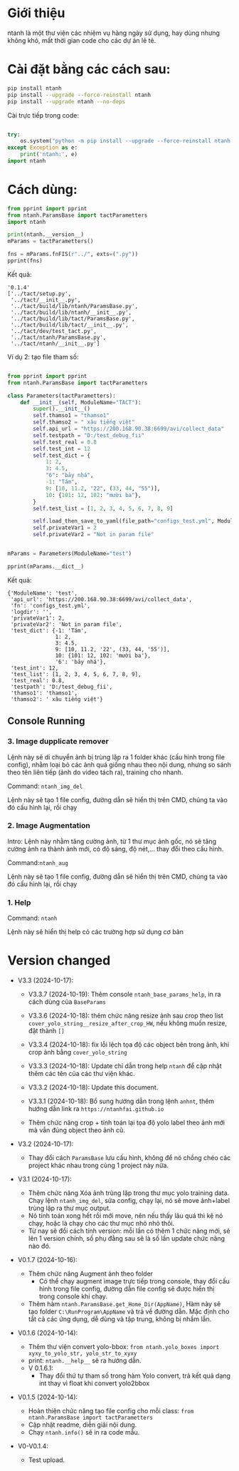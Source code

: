 # Giới thiệu

ntanh là một thư viện các nhiệm vụ hàng ngày sử dụng, hay dùng nhưng không khó, mất thời gian code cho các dự án lẻ tẻ.

# Cài đặt bằng các cách sau:

```bash
pip install ntanh
pip install --upgrade --force-reinstall ntanh
pip install --upgrade ntanh --no-deps

```

Cài trực tiếp trong code:

```python

try:
    os.system("python -m pip install --upgrade --force-reinstall ntanh --no-deps")
except Exception as e:
    print('ntanh:', e)
import ntanh
```

# Cách dùng:

```python
from pprint import pprint
from ntanh.ParamsBase import tactParametters
import ntanh

print(ntanh.__version__)
mParams = tactParametters()

fns = mParams.fnFIS(r"../", exts=(".py"))
pprint(fns)
```

Kết quả:

```
'0.1.4'
['../tact/setup.py',
 '../tact/__init__.py',
 '../tact/build/lib/ntanh/ParamsBase.py',
 '../tact/build/lib/ntanh/__init__.py',
 '../tact/build/lib/tact/ParamsBase.py',
 '../tact/build/lib/tact/__init__.py',
 '../tact/dev/test_tact.py',
 '../tact/ntanh/ParamsBase.py',
 '../tact/ntanh/__init__.py']
```

Ví dụ 2: tạo file tham số:

```python

from pprint import pprint
from ntanh.ParamsBase import tactParametters

class Parameters(tactParametters):
    def __init__(self, ModuleName="TACT"):
        super().__init__()
        self.thamso1 = "thamso1"
        self.thamso2 = " xâu tiếng việt"
        self.api_url = "https://200.168.90.38:6699/avi/collect_data"
        self.testpath = "D:/test_debug_fii"
        self.test_real = 0.8
        self.test_int = 12
        self.test_dict = {
            1: 2,
            3: 4.5,
            "6": "bảy nhá",
            -1: "Tám",
            9: [10, 11.2, "22", (33, 44, "55")],
            10: {101: 12, 102: "mười ba"},
        }
        self.test_list = [1, 2, 3, 4, 5, 6, 7, 8, 9]

        self.load_then_save_to_yaml(file_path="configs_test.yml", ModuleName=ModuleName)
        self.privateVar1 = 2
        self.privateVar2 = "Not in param file"


mParams = Parameters(ModuleName="test")

pprint(mParams.__dict__)
```

Kết quả:

```
{'ModuleName': 'test',
 'api_url': 'https://200.168.90.38:6699/avi/collect_data',
 'fn': 'configs_test.yml',
 'logdir': '',
 'privateVar1': 2,
 'privateVar2': 'Not in param file',
 'test_dict': {-1: 'Tám',
               1: 2,
               3: 4.5,
               9: [10, 11.2, '22', (33, 44, '55')],
               10: {101: 12, 102: 'mười ba'},
               '6': 'bảy nhá'},
 'test_int': 12,
 'test_list': [1, 2, 3, 4, 5, 6, 7, 8, 9],
 'test_real': 0.8,
 'testpath': 'D:/test_debug_fii',
 'thamso1': 'thamso1',
 'thamso2': ' xâu tiếng việt'}
```

## Console Running

### 3. Image dupplicate remover
Lệnh này sẽ di chuyển ảnh bị trùng lặp ra 1 folder khác (cấu hình trong file config), nhằm loại bỏ các ảnh quá giống nhau theo nội dung, nhưng so sánh theo tên liên tiếp (ảnh do video tách ra), training cho nhanh.

Command: `ntanh_img_del`

Lệnh này sẽ tạo 1 file config, đường dẫn sẽ hiển thị trên CMD, chúng ta vào đó cấu hình lại, rồi chạy

### 2. Image Augmentation
Intro: Lệnh này nhằm tăng cường ảnh, từ 1 thư mục ảnh gốc, nó sẽ tăng cường ảnh ra thành ảnh mới, có độ sáng, độ nét,... thay đổi theo cấu hình.

Command:`ntanh_aug`

Lệnh này sẽ tạo 1 file config, đường dẫn sẽ hiển thị trên CMD, chúng ta vào đó cấu hình lại, rồi chạy

### 1. Help
Command: `ntanh`

Lệnh này sẽ hiển thị help có các trường hợp sử dụng cơ bản


# Version changed

-   V3.3 (2024-10-17):
    - V3.3.7 (2024-10-19): Thêm console `ntanh_base_params_help`, in ra cách dùng của `BaseParams`
    - V3.3.6 (2024-10-18): thêm chức năng resize ảnh sau crop theo list `cover_yolo_string__resize_after_crop_HW`, nếu không muốn resize, đặt thành `[]`
    - V3.3.4 (2024-10-18): fix lỗi lệch tọa độ các object bên trong ảnh, khi crop ảnh bằng `cover_yolo_string`
    - V3.3.3 (2024-10-18): Update chỉ dẫn trong help `ntanh` để cập nhật thêm các tên của các thư viện khác.
    - V3.3.2 (2024-10-18): Update this document.
    - V3.3.1 (2024-10-18): Bổ sung hướng dẫn trong lệnh `anhnt`, thêm hướng dẫn link ra `https://ntanhfai.github.io`

    - Thêm chức năng crop + tính toán lại tọa độ yolo label theo ảnh mới mà vẫn đúng object theo ảnh cũ.
-   V3.2 (2024-10-17):
    - Thay đổi cách `ParamsBase` lưu cấu hình, không để nó chồng chéo các project khác nhau trong cùng 1 project này nữa.
-   V3.1 (2024-10-17):
    - Thêm chức năng Xóa ảnh trùng lặp trong thư mục yolo training data. Chạy lệnh  `ntanh_img_del`, sửa config, chạy lại, nó sẽ move ảnh+label trùng lặp ra thư mục output.
    - Nó tính toán xong hết rồi mới move, nên nếu thấy lâu quá thì kệ nó chạy, hoặc là chạy cho các thư mục nhỏ nhỏ thôi. 
    - Từ nay sẽ đổi cách tính version: mỗi lần có thêm 1 chức năng mới, sẽ lên 1 version chính, số phụ đằng sau sẽ là số lần update chức năng nào đó.

-   V0.1.7 (2024-10-16):
    - Thêm chức năng Augment ảnh theo folder
        - Có thể chạy augment image trực tiếp trong console, thay đổi cấu hình trong file config, đường dẫn file config sẽ được hiển thị trong console khi chạy.
    - Thêm hàm `ntanh.ParamsBase.get_Home_Dir(AppName)`, Hàm này sẽ tạo folder `C:\RunProgram\AppName` và trả về đường dẫn. Mặc định cho tất cả các ứng dụng, dễ dùng và tập trung, không bị nhầm lẫn.

-   V0.1.6 (2024-10-14):

    -   Thêm thư viện convert yolo-bbox: `from ntanh.yolo_boxes import xyxy_to_yolo_str, yolo_str_to_xyxy`
    -   print: `ntanh.__help__` sẽ ra hướng dẫn.
    -   V 0.1.6.1:
        -   Thay đổi thứ tự tham số trong hàm Yolo convert, trả kết quả dạng int thay vì float khi convert yolo2bbox

-   V0.1.5 (2024-10-14):
    -   Hoàn thiện chức năng tạo file config cho mỗi class: `from ntanh.ParamsBase import tactParametters`
    -   Cập nhật readme, diễn giải nội dung.
    -   Chạy `ntanh.info()` sẽ in ra code mẫu.
-   V0-V0.1.4:
    -   Test upload.

